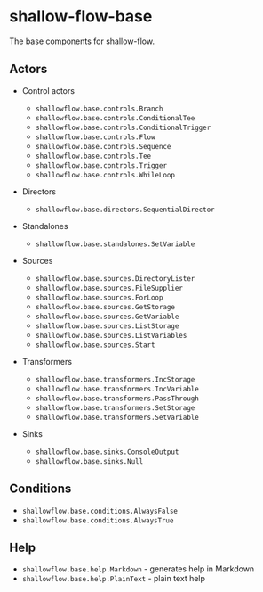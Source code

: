 # shallow-flow-base
The base components for shallow-flow.

## Actors

* Control actors

  * `shallowflow.base.controls.Branch`
  * `shallowflow.base.controls.ConditionalTee`
  * `shallowflow.base.controls.ConditionalTrigger`
  * `shallowflow.base.controls.Flow`
  * `shallowflow.base.controls.Sequence`
  * `shallowflow.base.controls.Tee`
  * `shallowflow.base.controls.Trigger`
  * `shallowflow.base.controls.WhileLoop`
    
* Directors

  * `shallowflow.base.directors.SequentialDirector`

* Standalones

  * `shallowflow.base.standalones.SetVariable`

* Sources

  * `shallowflow.base.sources.DirectoryLister`
  * `shallowflow.base.sources.FileSupplier`
  * `shallowflow.base.sources.ForLoop`
  * `shallowflow.base.sources.GetStorage`
  * `shallowflow.base.sources.GetVariable`
  * `shallowflow.base.sources.ListStorage`
  * `shallowflow.base.sources.ListVariables`
  * `shallowflow.base.sources.Start`
    
* Transformers

  * `shallowflow.base.transformers.IncStorage`
  * `shallowflow.base.transformers.IncVariable`
  * `shallowflow.base.transformers.PassThrough`
  * `shallowflow.base.transformers.SetStorage`
  * `shallowflow.base.transformers.SetVariable`
    
* Sinks

  * `shallowflow.base.sinks.ConsoleOutput`
  * `shallowflow.base.sinks.Null`

## Conditions

* `shallowflow.base.conditions.AlwaysFalse`
* `shallowflow.base.conditions.AlwaysTrue`

## Help

  * `shallowflow.base.help.Markdown` - generates help in Markdown
  * `shallowflow.base.help.PlainText` - plain text help
